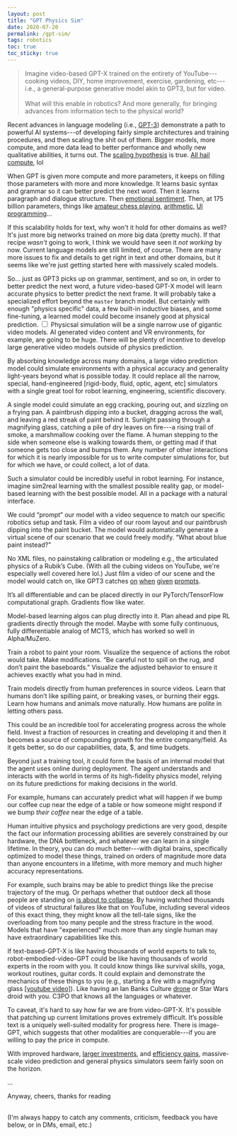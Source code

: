 ```yaml
---
layout: post
title: "GPT Physics Sim"
date: 2020-07-20
permalink: /gpt-sim/
tags: robotics 
toc: true
toc_sticky: true
---
```


>Imagine video-based GPT-X trained on the entirety of YouTube---cooking videos, DIY, home improvement, exercise, gardening, etc---i.e., a general-purpose generative model akin to GPT3, but for video.
<br><br>
What will this enable in robotics? And more generally, for bringing advances from information tech to the physical world?


Recent advances in language modeling (i.e., [GPT-3](https://www.gwern.net/newsletter/2020/05#gpt-3)) demonstrate
a path to powerful AI systems---of developing fairly simple architectures and training procedures, and then scaling the shit out of them.
Bigger models, more compute, and more data lead to better performance and wholly new qualitative abilities, it turns out.
The [scaling hypothesis](https://www.gwern.net/newsletter/2020/05#scaling-hypothesis) is true. [All hail](https://www.gwern.net/images/ai/2020-07-24-meme-moneyprinter-bitterlesson-gpt3.png)[ compute,](http://www.incompleteideas.net/IncIdeas/BitterLesson.html) lol

When GPT is given more compute and more parameters, it keeps on filling those parameters with more and more 
knowledge. It learns basic syntax and grammar so it can better predict the next word. 
Then it learns paragraph and dialogue structure. Then [emotional sentiment](https://openai.com/blog/unsupervised-sentiment-neuron/).
Then, at 175 billion parameters, things like [amateur chess playing](https://twitter.com/TomChivers/status/1214488063310741504), 
[arithmetic](https://twitter.com/gwern/status/1277244260186763265), [UI programming](https://twitter.com/sharifshameem/status/1284095222939451393)... 

If this scalability holds for text, why won't it hold for other domains as well?
It's just more big networks trained on more big data (pretty much).
If that recipe *wasn't* going to work, I think we would have seen it *not working* by now.
Current language models are still limited, of course.
There are many more issues to fix and details to get right in text and other domains, but it seems like we're just getting started here with massively scaled models.

So... just as GPT3 picks up on grammar, sentiment, and so on,
in order to better predict the next word,
a future video-based GPT-X model will learn accurate physics to better predict the next frame.
It will probably take a specialized effort beyond the `master` branch model.
But certainly with enough "physics specific" data, a few built-in inductive biases, and some fine-tuning, a learned model could become insanely good at physical prediction<label for="sn-1" class="margine-toggle sidenote-number"/>.
<input type="checkbox" id="sn-1" class="margin-toggle"/>
<span class="sidenote">
Physicsal simulation will be a single narrow use of gigantic video models.
AI generated video content and VR environments, for example, are going to be huge.
There will be plenty of incentive to develop large generative video models outside of physics prediction.
</span>


By absorbing knowledge across many domains, a large video prediction model could simulate environments with a
physical accuracy and generality light-years beyond what is possible today.
It could replace all the narrow, special, hand-engineered [rigid-body, fluid, optic, agent, etc] simulators
with a single great tool for robot learning, engineering, scientific discovery.

A single model could simulate an egg cracking, pouring out, and sizzling on a frying pan. A paintbrush dipping into a bucket,
dragging across the wall, and leaving a red streak of paint behind it.
Sunlight passing through a magnifying glass, catching a pile of dry leaves on fire---a rising trail of smoke, a marshmallow cooking over the flame.
A human stepping to the side when someone else is walking towards them, or getting mad if that someone gets too close and bumps them.
Any number of other interactions for which it is nearly impossible for us to write computer simulations for, but for which we have, or could collect, a lot of data.

Such a simulator could be incredibly useful in robot learning.
For instance, imagine sim2real learning with the smallest possible reality gap, or model-based learning with the best possible model.
All in a package with a natural interface.

We could “prompt” our model with a video sequence to match our specific robotics setup and task.  Film a video of our room layout and our paintbrush dipping into the paint bucket. The model would automatically generate a virtual scene of our scenario that we could freely modify. “What about blue paint instead?”

No XML files, no painstaking calibration or modeling e.g., the articulated physics of a Rubik’s Cube. (With all the cubing videos on YouTube, we're especially well covered here lol.)
Just film a video of our scene and the model would catch on, like GPT3 catches [on](https://twitter.com/xuenay/status/1283312640199196673) [when](https://twitter.com/gwern/status/1267215588214136833) [given](https://www.gwern.net/newsletter/2020/05#gpt-3) [prompts](https://openai.com/blog/openai-api/).

It’s all differentiable and can be placed directly in our PyTorch/TensorFlow computational graph.  Gradients flow like water.

Model-based learning algos can plug directly into it. Plan ahead and pipe RL gradients directly through the model. 
Maybe with some fully continuous, fully differentiable analog of MCTS, which has worked so well in Alpha/MuZero.

Train a robot to paint your room. Visualize the sequence of actions the robot would take. Make modifications. “Be careful not to spill on the rug, and don’t paint the baseboards.” Visualize the adjusted behavior to ensure it achieves exactly what you had in mind.

Train models directly from human preferences in source videos. Learn that humans don’t like spilling paint, or breaking vases, or burning their eggs. Learn how humans and animals move naturally. How humans are polite in letting others pass. 

This could be an incredible tool for accelerating progress across the whole field. Invest a fraction of resources in creating and developing it and then it becomes a source of compounding growth for the entire company/field. As it gets better, so do our capabilities, data, $, and time budgets.

Beyond just a training tool, it could form the basis of an internal model that the agent uses online during deployment. The agent understands and interacts with the world in terms of its high-fidelity physics model, relying on its future predictions for making decisions in the world.

For example, humans can accurately predict what will happen if we bump our 
coffee cup near the edge of a table
or how someone might respond if we bump *their coffee* near the edge of a table.

Human intuitive physics and psychology predictions are very good, despite the
fact our information processing abilities are severely constrained by our hardware,
the DNA bottleneck, and whatever we can learn in a single lifetime.
In theory, you can do much better---with digital brains, specifically optimized to 
model these things, trained on orders of magnitude more data than anyone
encounters in a lifetime, with more memory and much higher accuracy representations.

For example, such brains may be able to predict things like the precise 
trajectory of the mug.  Or perhaps whether that outdoor deck all those people are standing on [is about to collapse](https://www.youtube.com/results?search_query=deck+collapse).
By having watched thousands of videos of structural 
failures like that on YouTube, including several videos of this exact thing, they might know all the tell-tale signs, like
the overloading from too many people and the stress fracture in the wood.
Models that have "experienced" much more than any single human may have extraordinary capabilities like this.

If text-based-GPT-X is like having thousands of world experts to talk to,
robot-embodied-video-GPT could be like having thousands of world experts in the room with you. 
It could know things like survival skills, yoga, workout routines, guitar cords. 
It could explain and demonstrate the mechanics of these things to you (e.g., starting a fire with a magnifying glass [[youtube video]](https://www.youtube.com/watch?v=D2ym8wt5NWo)).
Like having an Ian Banks Culture [drone](https://en.wikipedia.org/wiki/The_Culture#Drones) or Star Wars droid with you. C3PO that knows all the languages or whatever.

To caveat, it's hard to say how far we are from video-GPT-X. It's possible that
patching up current limitations proves extremely difficult. 
It’s possible text is a uniquely well-suited modality for progress here. 
There is image-GPT, which suggests that other modalities are conquerable---if you are willing to pay the price in compute.

With improved hardware, [larger investments](https://openai.com/blog/ai-and-compute/), and [efficiency gains](https://openai.com/blog/ai-and-efficiency/),
massive-scale video prediction and general physics simulators seem fairly soon on the horizon.


<!--
Creating general physics simulators may be challenging, but it will be possible, and it will be worth doing.

And I think it is probably good to think about if you work in this area.
What is going to matter?

At that point, it may require a decent amount of extra physics-sim specific effort, but it will be possible, and worth doing.
-->

<!--
<label for="bootstrap" class="margine-toggle sidenote-number"/><input type="checkbox" id="bootstrap" class="margin-toggle"/><span class="sidenote">
To bootstrap to something like this might not require an unreasonable robotics specific effort.
Maybe you can start with something on the order of narrow household robots (dish washing + laundry).
Then use these in a Tesla-like [fleet](https://www.youtube.com/watch?v=Ucp0TTmvqOE&feature=youtu.be&t=6678), collecting more data to iteratively improve the models
and ratcheting up.
Maybe a "Sim2Real Engine", where you (1) use simulators to train policies, (2) use those policies to collect better data,
and then (3) use that data to improve the simulator. Rinse, repeat.
</span>.


And so will other large scale models, like large models that can imitate humans.

And I think preparing for the world where the scaling hypothesis and the bitter lesson are true is important.
What is going to matter in 10-20 years? Are you building towards something that might? 

Specifically, I think this is going to look like huge models trained on massive datasets.
And then we reuse these massive models for different tasks.

I am therefore pretty bullish on model-based learning. Learning the huge model of the world,
then using that for training and injecting information into policies and value functions.
And also on sim2real learning, where we can turn massive amounts of data from the real world
into a simulator that we learn in. In fact, these areas will probably merge a lot in the future.
(TODO: write and link my other post on this stuff).

I also think we will benefit from massive amounts of videos of human demonstrations that
we can repurpose for training humanoid robots to do tasks. I imagine we could train a huge 
model that can behave like humans. Without having to do teleoperation. We can just repurpose them,
maybe through the use of the simulator.

Maybe I ought to have a pointer to different huge models that are going to matter in robotics.

Maybe I ought to rewrite this as the 
impact of huge scaled models in robotics.
One will be the learned simulator.
One will be the 



And as we are seeing, powerful prediction models are extremely versatile.
They can be [programmed based on different prompts](https://twitter.com/ch402/status/1273765062633639936) to do a vast number of things.
If you want your GPT3 model to solve arithmetic problems, you feed it a
prompt that says to add "the following 4-digit numbers: 4,235 + 1,897 = " and
then your model happens to do arithmetic by predicting what tokens come next ("6,132").


They are super powerful tools with a quite nice interface, relative to 
traditional software APIs.



Thus, if you want your video-GPT-X to simulate physics, you feed it a video of an egg falling off the kitchen table and then your model happens to simulate physics by predicting what frames come next (it hits the ground and splatters).

Just as arithmetic is just one example of what you can do with a text prediction
model, physics simulation is just one example of what you can do with a video prediction model.


But here I just focus on physics simulation, because it is super exciting for robotics.
-->



...

Anyway, cheers, thanks for reading

<br>
(I'm always happy to catch any comments, criticism, feedback you have below, or in DMs, email, etc.)



<!--

FAQs/addendums

1. 

When a gpt model looks at starting a fire. It doesn’t have to get perfect physical accuracy. It will look and know that striking a flint with a steel will create sparks. Then that should catch the leaves on fire. That should produce smoke.

It won’t know the exact locations of all of these.

It will have a certain state that corresponds to there is flame. And once it has achieved that, it will know. It won’t have to be perfect.

The only way to achieve something like this is with very little imposed structure, trained on tons of real data. Yeah.


Hmm… this kind of makes me think we don’t want much structure at all. Or in fact, any things like conservation laws.

They will make it easier to learn some things, but they are just a crutch.

Big big models with just enough inductive biases to make it possible.


2. 

I guess one thing that is often ignored is that you can imagine a state before imagining how you would traverse there.

You can imagine, what would it be like if those words were switched.
Or if I went home right now, what would I be doing?
You can imagine states.
If your model is general enough, you can imagine states that are similar.
You could imagine different versions of the state.
Like imagine the desert, but it is grey, there is no air to breathe, the gravity is reduced, the dust can damage your body/electronics. How would you act there?
You can modify your models like that and try to figure it out.

I think video-GPT sim would work because you could place it in different contexts.


3. 

This would be a good way to make it parallelizable.

You collect data from all over, and you can have thousands of agents
running in the sim training.

I think this is going to the best way to scale.
You aggregate all of this knowledge into a central location.



Considering this, and really thinking about it.
Sure it is expensive, but the price will drop and people are willing to drop this cash anyway.
The potential windfall is massive.


With models in the 100s of billions of parameters---and yet to hit any scaling limits---we are seeing incredible
results.  If we can achieve such mastery with such simple approaches in text, we can't be too far away from cracking other domains like video.
Maybe not immediately, due to the much larger compute costs it will likely take, the necessary improvements in video-specific arches, training, etc.
But this is definitely on the horizon.

Though we have yet to hit on many of the applications of powerful text models,
I am excited about the prospects of video prediction.
Specifically robotics, and specifically for the potential of creating a general purpose physics simulator.

No doubt many in VR, movie generation, etc.
But in this post, I focus on the applications to robot learning of a general purpose video physics simulator.


-->






